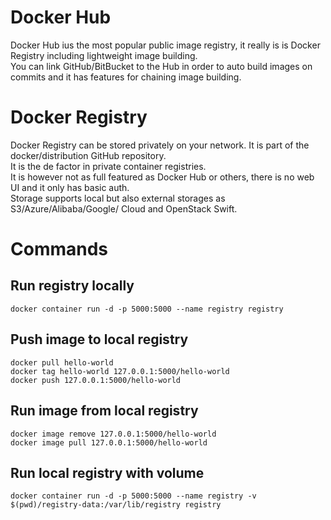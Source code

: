# Docker Hub

Docker Hub ius the most popular public image registry, it really is is Docker Registry including lightweight image building.  
You can link GitHub/BitBucket to the Hub in order to auto build images on commits and it has features for chaining image building.

# Docker Registry

Docker Registry can be stored privately on your network. It is part of the docker/distribution GitHub repository.  
It is the de factor in private container registries.  
It is however not as full featured as Docker Hub or others, there is no web UI and it only has basic auth.  
Storage supports local but also external storages as S3/Azure/Alibaba/Google/ Cloud and OpenStack Swift.

# Commands

## Run registry locally

```
docker container run -d -p 5000:5000 --name registry registry
```

## Push image to local registry

```
docker pull hello-world
docker tag hello-world 127.0.0.1:5000/hello-world
docker push 127.0.0.1:5000/hello-world
```

## Run image from local registry

```
docker image remove 127.0.0.1:5000/hello-world
docker image pull 127.0.0.1:5000/hello-world
```

## Run local registry with volume

```
docker container run -d -p 5000:5000 --name registry -v $(pwd)/registry-data:/var/lib/registry registry
```